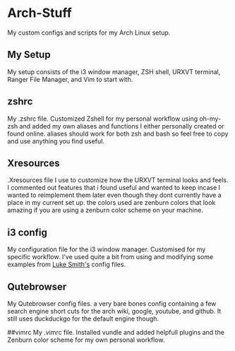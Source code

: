 # Arch-Stuff
My custom configs and scripts for my Arch Linux setup.

## My Setup
My setup consists of the i3 window manager, ZSH shell, URXVT terminal, Ranger File Manager, and Vim to start with. 

## zshrc
My .zshrc file. Customized Zshell for my personal workflow using oh-my-zsh and added my own aliases and functions I either personally created or found online. aliases should work for both zsh and bash so feel free to copy and use anything you find useful.

## Xresources
.Xresources file I use to customize how the URXVT terminal looks and feels. I commented out features that i found useful and wanted to keep incase I wanted to reimplement them later even though they dont currently have a place in my current set up. the colors used are zenburn colors that look amazing if you are using a zenburn color scheme on your machine.

## i3 config
My configuration file for the i3 window manager. Customised for my specific workflow. I've used quite a bit from using and modifying some examples from [Luke Smith's](https://www.github.com/lukesmithxyz) config files.

## Qutebrowser
My Qutebrowser config files. a very bare bones config containing a few search engine short cuts for the arch wiki, google, youtube, and github. It still uses duckduckgo for the default engine though.

##vimrc
My .vimrc file. Installed vundle and added helpfull plugins and the Zenburn color scheme for my own personal workflow. 
